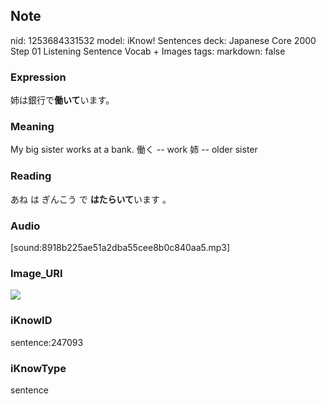 ## Note
nid: 1253684331532
model: iKnow! Sentences
deck: Japanese Core 2000 Step 01 Listening Sentence Vocab + Images
tags: 
markdown: false

### Expression
<!DOCTYPE html>
<title></title>
姉は銀行で<b>働いて</b>います。



### Meaning
My big sister works at a bank.
働く -- work
姉 -- older sister

### Reading
<!DOCTYPE html>
<title></title>
あね は ぎんこう で <b>はたらいて</b>います 。



### Audio
[sound:8918b225ae51a2dba55cee8b0c840aa5.mp3]

### Image_URI
<!DOCTYPE html>
<title></title>
<img src="cb073d28071053b1caad60a422e310c0.jpg">



### iKnowID
sentence:247093

### iKnowType
sentence
